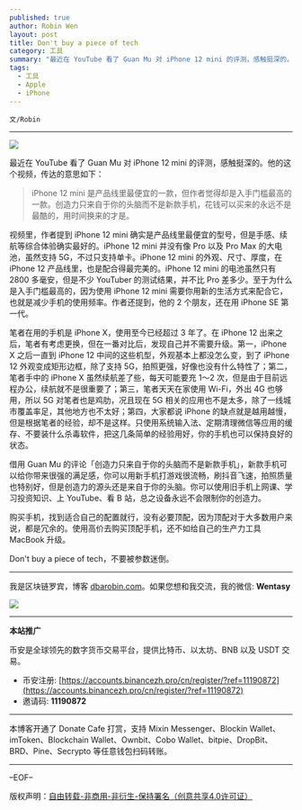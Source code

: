 ```yaml
---
published: true
author: Robin Wen
layout: post
title: Don't buy a piece of tech
category: 工具
summary: "最近在 YouTube 看了 Guan Mu 对 iPhone 12 mini 的评测，感触挺深的。他的这个视频，传达的意思如下：iPhone 12 mini 是产品线里最便宜的一款，但作者觉得却是入手门槛最高的一款。创造力只来自于你的头脑而不是新款手机，花钱可以买来的永远不是最酷的，用时间换来的才是。购买手机，找到适合自己的配置就行，没有必要顶配。使用高价去购买顶配手机，还不如给自己的生产力工具 MacBook 升级。Don't buy a piece of tech，不要被参数迷倒。"
tags:
  - 工具
  - Apple
  - iPhone
---
```


`文/Robin`

***

![](https://cdn.dbarobin.com/dwbsqjp.png)

最近在 YouTube 看了 Guan Mu 对 iPhone 12 mini 的评测，感触挺深的。他的这个视频，传达的意思如下：

> iPhone 12 mini 是产品线里最便宜的一款，但作者觉得却是入手门槛最高的一款。创造力只来自于你的头脑而不是新款手机，花钱可以买来的永远不是最酷的，用时间换来的才是。

视频里，作者提到 iPhone 12 mini 确实是产品线里最便宜的型号，但是手感、续航等综合体验确实最好的。iPhone 12 mini 并没有像 Pro 以及 Pro Max 的大电池，虽然支持 5G，不过只支持单卡。iPhone 12 mini 的外观、尺寸、厚度，在 iPhone 12 产品线里，也是配合得最完美的。iPhone 12 mini 的电池虽然只有 2800 多毫安，但是不少 YouTuber 的测试结果，并不比 Pro 差多少。至于为什么是入手门槛最高的，因为使用 iPhone 12 mini 需要你用新的生活方式来配合它，也就是减少手机的使用频率。作者还提到，他的 2 个朋友，还在用 iPhone SE 第一代。

笔者在用的手机是 iPhone X，使用至今已经超过 3 年了。在 iPhone 12 出来之后，笔者有考虑更换，但在一番对比后，发现自己并不需要升级。第一，iPhone X 之后一直到 iPhone 12 中间的这些机型，外观基本上都没怎么变，到了 iPhone 12 外观变成矩形边框，除了支持 5G，拍照更强，好像也没有什么特性了；第二，笔者手中的 iPhone X 虽然续航差了些，每天可能要充 1～2 次，但是由于目前远程办公，续航就不是很重要了；第三，笔者天天在家使用 Wi-Fi，外出 4G 也够用，所以 5G 对笔者也是鸡肋，况且现在 5G 相关的应用也不是太多，除了一线城市覆盖率足，其他地方也不太好；第四，大家都说 iPhone 的缺点就是越用越慢，但是根据笔者的经验，却不是这样。只使用系统输入法、定期清理微信等应用的缓存、不要装什么杀毒软件，把这几条简单的经验用好，你的手机也可以保持良好的状态。

借用 Guan Mu 的评论「创造力只来自于你的头脑而不是新款手机」，新款手机可以给你带来很强的满足感，你可以用新手机打游戏很流畅，刷抖音飞速，拍照质量也特别好，但是创造力的源头还是来自于你的头脑。你可以使用旧手机上网课、学习投资知识、上 YouTube、看 B 站，总之设备永远不会限制你的创造力。

购买手机，找到适合自己的配置就行，没有必要顶配，因为顶配对于大多数用户来说，都是冗余的。使用高价去购买顶配手机，还不如给自己的生产力工具 MacBook 升级。

Don't buy a piece of tech，不要被参数迷倒。

***

我是区块链罗宾，博客 [dbarobin.com](https://dbarobin.com/)。如果您想和我交流，我的微信: **Wentasy**

![](https://cdn.dbarobin.com/v4yywe2.png)

***

**本站推广**

币安是全球领先的数字货币交易平台，提供比特币、以太坊、BNB 以及 USDT 交易。

* 币安注册: [https://accounts.binancezh.pro/cn/register/?ref=11190872](https://accounts.binancezh.pro/cn/register/?ref=11190872)
* 邀请码: **11190872**

***

本博客开通了 Donate Cafe 打赏，支持 Mixin Messenger、Blockin Wallet、imToken、Blockchain Wallet、Ownbit、Cobo Wallet、bitpie、DropBit、BRD、Pine、Secrypto 等任意钱包扫码转账。

<center>
    <div class="--donate-button"
         data-button-id="f8b9df0d-af9a-460d-8258-d3f435445075"
    ></div>
</center>

***

–EOF–

版权声明：[自由转载-非商用-非衍生-保持署名（创意共享4.0许可证）](http://creativecommons.org/licenses/by-nc-nd/4.0/deed.zh)